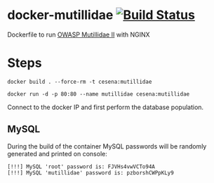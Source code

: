 # docker-mutillidae [![Build Status](https://travis-ci.org/edoz90/docker-mutillidae.svg?branch=master)](https://travis-ci.org/edoz90/docker-mutillidae)
Dockerfile to run [OWASP Mutillidae II](https://sourceforge.net/projects/mutillidae/) with NGINX

# Steps

`docker build . --force-rm -t cesena:mutillidae`

`docker run -d -p 80:80 --name mutillidae cesena:mutillidae`

Connect to the docker IP and first perform the database population.

## MySQL

During the build of the container MySQL passwords will be randomly generated and printed on console:

```
[!!!] MySQL 'root' password is: FJVHs4vwVCTo94A
[!!!] MySQL 'mutillidae' password is: pzborshCWPpKLy9
```
